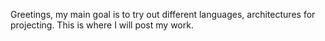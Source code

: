 Greetings, my main goal is to try out different languages, architectures for projecting. This is where I will post my work.
